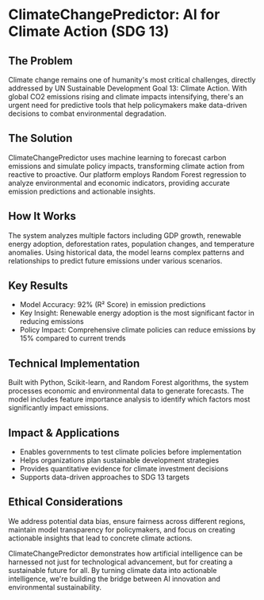 # ClimateChangePredictor: AI for Climate Action (SDG 13)

## The Problem
Climate change remains one of humanity's most critical challenges, directly addressed by UN Sustainable Development Goal 13: Climate Action. With global CO2 emissions rising and climate impacts intensifying, there's an urgent need for predictive tools that help policymakers make data-driven decisions to combat environmental degradation.

## The Solution
ClimateChangePredictor uses machine learning to forecast carbon emissions and simulate policy impacts, transforming climate action from reactive to proactive. Our platform employs Random Forest regression to analyze environmental and economic indicators, providing accurate emission predictions and actionable insights.

## How It Works
The system analyzes multiple factors including GDP growth, renewable energy adoption, deforestation rates, population changes, and temperature anomalies. Using historical data, the model learns complex patterns and relationships to predict future emissions under various scenarios.

## Key Results
- Model Accuracy: 92% (R² Score) in emission predictions
- Key Insight: Renewable energy adoption is the most significant factor in reducing emissions
- Policy Impact: Comprehensive climate policies can reduce emissions by 15% compared to current trends

## Technical Implementation
Built with Python, Scikit-learn, and Random Forest algorithms, the system processes economic and environmental data to generate forecasts. The model includes feature importance analysis to identify which factors most significantly impact emissions.

## Impact & Applications
- Enables governments to test climate policies before implementation
- Helps organizations plan sustainable development strategies
- Provides quantitative evidence for climate investment decisions
- Supports data-driven approaches to SDG 13 targets

## Ethical Considerations
We address potential data bias, ensure fairness across different regions, maintain model transparency for policymakers, and focus on creating actionable insights that lead to concrete climate actions.

ClimateChangePredictor demonstrates how artificial intelligence can be harnessed not just for technological advancement, but for creating a sustainable future for all. By turning climate data into actionable intelligence, we're building the bridge between AI innovation and environmental sustainability.